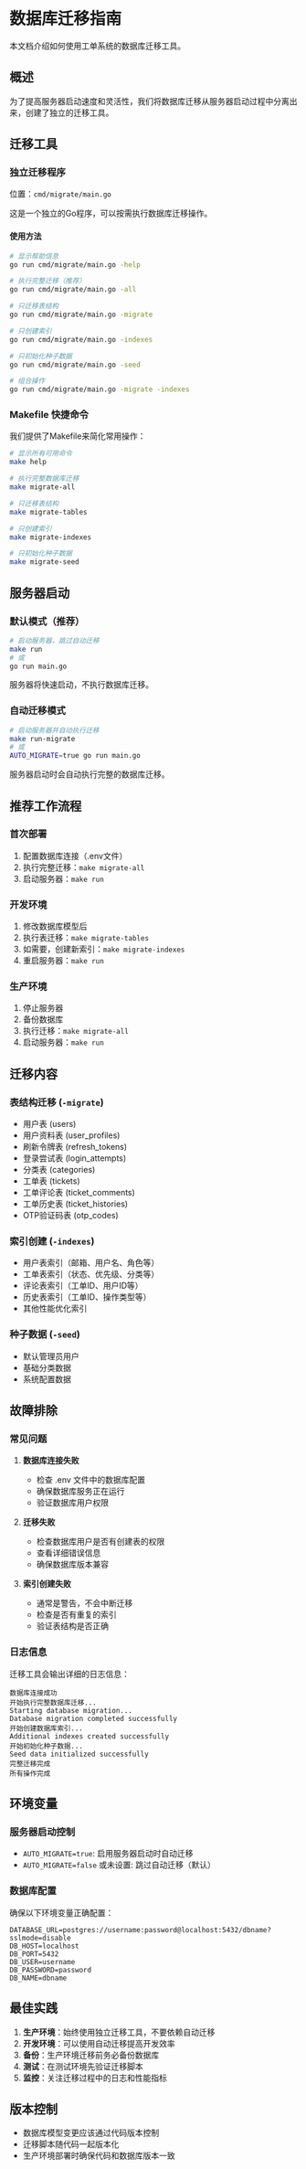 # 数据库迁移指南

本文档介绍如何使用工单系统的数据库迁移工具。

## 概述

为了提高服务器启动速度和灵活性，我们将数据库迁移从服务器启动过程中分离出来，创建了独立的迁移工具。

## 迁移工具

### 独立迁移程序

位置：`cmd/migrate/main.go`

这是一个独立的Go程序，可以按需执行数据库迁移操作。

#### 使用方法

```bash
# 显示帮助信息
go run cmd/migrate/main.go -help

# 执行完整迁移（推荐）
go run cmd/migrate/main.go -all

# 只迁移表结构
go run cmd/migrate/main.go -migrate

# 只创建索引
go run cmd/migrate/main.go -indexes

# 只初始化种子数据
go run cmd/migrate/main.go -seed

# 组合操作
go run cmd/migrate/main.go -migrate -indexes
```

### Makefile 快捷命令

我们提供了Makefile来简化常用操作：

```bash
# 显示所有可用命令
make help

# 执行完整数据库迁移
make migrate-all

# 只迁移表结构
make migrate-tables

# 只创建索引
make migrate-indexes

# 只初始化种子数据
make migrate-seed
```

## 服务器启动

### 默认模式（推荐）

```bash
# 启动服务器，跳过自动迁移
make run
# 或
go run main.go
```

服务器将快速启动，不执行数据库迁移。

### 自动迁移模式

```bash
# 启动服务器并自动执行迁移
make run-migrate
# 或
AUTO_MIGRATE=true go run main.go
```

服务器启动时会自动执行完整的数据库迁移。

## 推荐工作流程

### 首次部署

1. 配置数据库连接（.env文件）
2. 执行完整迁移：`make migrate-all`
3. 启动服务器：`make run`

### 开发环境

1. 修改数据库模型后
2. 执行表迁移：`make migrate-tables`
3. 如需要，创建新索引：`make migrate-indexes`
4. 重启服务器：`make run`

### 生产环境

1. 停止服务器
2. 备份数据库
3. 执行迁移：`make migrate-all`
4. 启动服务器：`make run`

## 迁移内容

### 表结构迁移 (`-migrate`)

- 用户表 (users)
- 用户资料表 (user_profiles)
- 刷新令牌表 (refresh_tokens)
- 登录尝试表 (login_attempts)
- 分类表 (categories)
- 工单表 (tickets)
- 工单评论表 (ticket_comments)
- 工单历史表 (ticket_histories)
- OTP验证码表 (otp_codes)

### 索引创建 (`-indexes`)

- 用户表索引（邮箱、用户名、角色等）
- 工单表索引（状态、优先级、分类等）
- 评论表索引（工单ID、用户ID等）
- 历史表索引（工单ID、操作类型等）
- 其他性能优化索引

### 种子数据 (`-seed`)

- 默认管理员用户
- 基础分类数据
- 系统配置数据

## 故障排除

### 常见问题

1. **数据库连接失败**
   - 检查 .env 文件中的数据库配置
   - 确保数据库服务正在运行
   - 验证数据库用户权限

2. **迁移失败**
   - 检查数据库用户是否有创建表的权限
   - 查看详细错误信息
   - 确保数据库版本兼容

3. **索引创建失败**
   - 通常是警告，不会中断迁移
   - 检查是否有重复的索引
   - 验证表结构是否正确

### 日志信息

迁移工具会输出详细的日志信息：

```
数据库连接成功
开始执行完整数据库迁移...
Starting database migration...
Database migration completed successfully
开始创建数据库索引...
Additional indexes created successfully
开始初始化种子数据...
Seed data initialized successfully
完整迁移完成
所有操作完成
```

## 环境变量

### 服务器启动控制

- `AUTO_MIGRATE=true`: 启用服务器启动时自动迁移
- `AUTO_MIGRATE=false` 或未设置: 跳过自动迁移（默认）

### 数据库配置

确保以下环境变量正确配置：

```env
DATABASE_URL=postgres://username:password@localhost:5432/dbname?sslmode=disable
DB_HOST=localhost
DB_PORT=5432
DB_USER=username
DB_PASSWORD=password
DB_NAME=dbname
```

## 最佳实践

1. **生产环境**：始终使用独立迁移工具，不要依赖自动迁移
2. **开发环境**：可以使用自动迁移提高开发效率
3. **备份**：生产环境迁移前务必备份数据库
4. **测试**：在测试环境先验证迁移脚本
5. **监控**：关注迁移过程中的日志和性能指标

## 版本控制

- 数据库模型变更应该通过代码版本控制
- 迁移脚本随代码一起版本化
- 生产环境部署时确保代码和数据库版本一致